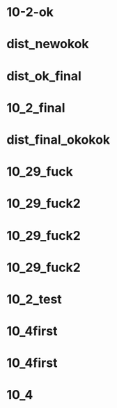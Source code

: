 # 10-2-ok
# dist_newokok
# dist_ok_final
# 10_2_final
# dist_final_okokok
# 10_29_fuck
# 10_29_fuck2
# 10_29_fuck2
# 10_29_fuck2
# 10_2_test
# 10_4first
# 10_4first
# 10_4
